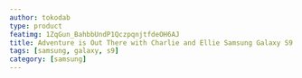 ```yaml
---
author: tokodab
type: product
featimg: 1ZqGun_BahbbUndP1QczpqnjtfdeOH6AJ
title: Adventure is Out There with Charlie and Ellie Samsung Galaxy S9 Case
tags: [samsung, galaxy, s9]
category: [samsung]
---
```

